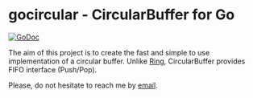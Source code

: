 # gocircular - CircularBuffer for Go

[![GoDoc](https://godoc.org/github.com/rvncerr/gocircular?status.svg)](http://godoc.org/github.com/rvncerr/gocircular)

The aim of this project is to create the fast and simple to use implementation of a circular buffer. Unlike [Ring](https://golang.org/pkg/container/ring/), CircularBuffer provides FIFO interface (Push/Pop).

Please, do not hesitate to reach me by [email](mailto:rvncerr@rvncerr.org).
